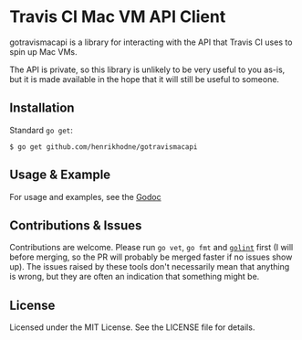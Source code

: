 # Travis CI Mac VM API Client

gotravismacapi is a library for interacting with the API that Travis CI uses to
spin up Mac VMs.

The API is private, so this library is unlikely to be very useful to you as-is,
but it is made available in the hope that it will still be useful to someone.

## Installation

Standard `go get`:

    $ go get github.com/henrikhodne/gotravismacapi

## Usage & Example

For usage and examples, see the
[Godoc](http://godoc.org/github.com/henrikhodne/gotravismacapi)

## Contributions & Issues

Contributions are welcome. Please run `go vet`, `go fmt` and
[`golint`](https://github.com/golang/lint) first (I will before merging, so the
PR will probably be merged faster if no issues show up). The issues raised by
these tools don't necessarily mean that anything is wrong, but they are often an
indication that something might be.

## License

Licensed under the MIT License. See the LICENSE file for details.

